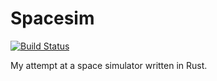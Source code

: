 # Spacesim
[![Build Status](https://travis-ci.org/spetex/spacesim.svg?branch=master)](https://travis-ci.org/spetex/spacesim)

My attempt at a space simulator written in Rust.
